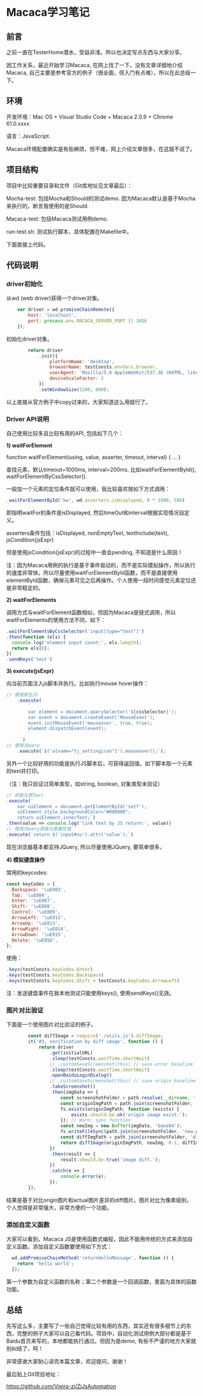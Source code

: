 # **Macaca学习笔记**

## 前言

之前一直在TesterHome潜水，受益非浅，所以也决定写点东西与大家分享。

因工作关系，最近开始学习Macaca, 在网上找了一下，没有文章详细地介绍Macaca, 自己主要是参考官方的例子（很全面，但入门有点难），所以在此总结一下。

## **环境**

开发环境：Mac OS + Visual Studio Code + Macaca 2.0.9 + Chrome 61.0.xxxx

语言：JavaScript.

Macaca环境配置确实是有些麻烦，但不难，网上介绍文章很多，在这就不说了。

## 项目结构

项目中比较重要目录和文件（Git库地址见文章最后）：

Mocha-test: 包括Mocha和Should的测试demo. 因为Macaca默认是基于Mocha来执行的，断言我使用的是Should.

Macaca-test: 包括Macaca测试用例demo. 

run-test.sh: 测试执行脚本，具体配置在Makefile中。

下面直接上代码。

## 代码说明

### driver初始化

从wd (web driver)获得一个driver对象。

```javascript
    var driver = wd.promiseChainRemote({
        host: 'localhost',
        port: process.env.MACACA_SERVER_PORT || 3456
    });
```

初始化driver对象。

```javascript
        return driver
            .init({
                platformName: 'desktop',
                browserName: testConsts.envVars.browser,
                userAgent: 'Mozilla/5.0 AppleWebKit/537.36 (KHTML, like Gecko) Chrome/61.0 Safari/537.36 Macaca Custom UserAgent',
                deviceScaleFactor: 2
            })
            .setWindowSize(1280, 800);
```

以上直接从官方例子中copy过来的，大家知道这么用就行了。

### Driver API说明

自己使用比较多且比较有用的API, 包括如下几个：

**1) waitForElement**

function waitForElement(using, value, asserter, timeout, interval) { … }

查找元素，默认timeout=1000ms, interval=200ms. 比如waitForElementById(), waitForElementByCssSelector(). 

一般加一个元素的定位条件就可以使用，我比较喜欢按如下方式调用：

```javascript
.waitForElementById('kw', wd.asserters.isDisplayed, 8 * 1000, 500)
```

即指明waitFor的条件是isDisplayed, 然后timeOut和interval根据实现情况自定义。

asserters条件包括：isDisplayed, nonEmptyText, textInclude(text), jsCondition(jsExpr)

但是使用jsCondition(jsExpr)的过程中一直会pending, 不知道是什么原因！

注：因为Macaca用例的执行是基于事件驱动的，而不是实际摸拟操作，所以执行的速度非常快，所以尽量使用waitForElementById函数，而不是直接使用elementById函数，确保元素可见之后再操作。个人使用一段时间感觉元素定位还是非常稳定的。

**2) waitForElements**

调用方式与waitForElement函数相似，但因为Macaca是链式调用，所以waitForElements的使用方法不同，如下：

```javascript
.waitForElementsByCssSelector('input[type="text"]')
.then(function (els) {
  console.log('element input count:', els.length);
  return els[0];
})
.sendKeys('test')
```

**3) execute(jsExpr)**

向当前页面注入js脚本并执行。比如执行mouse hover操作：

```javascript
// 使用原生JS
    .execute(
        `
        var element = document.querySelector('${cssSelector}');
        var event = document.createEvent('MouseEvent');
        event.initMouseEvent('mouseover', true, true);
        element.dispatchEvent(event);
        `
      )
// 使用JQuery
    .execute(`$('a[name="tj_settingicon"]').mouseover();`);
```

另外一个比较好用的功能是执行JS脚本后，可获得返回值。如下脚本取一个元素的text并打印。

（注：我只验证过简单类型，如string, boolean, 对象类型未验证）

```javascript
// 获取元素Text
.execute(`
    var uiElement = document.getElementById('setf');
    uiElement.style.backgroundColor="#000000";
    return uiElement.innerText;`)
.then(value => console.log('link text by JS return:', value))
// 使用JQuery获取元素属性值
.execute(`return $('input#su').attr('value');`)
```

现在浏览器基本都支持JQuery, 所以尽量使用JQuery, 要简单很多。

**4) 模拟键盘操作**

常用的keycodes:

```javascript
const keyCodes = {
  Backspace: '\uE003',
  Tab: '\uE004',
  Enter: '\uE007',
  Shift: '\uE008',
  Control: '\uE009',
  ArrowLeft: '\uE012',
  ArrowUp: '\uE013',
  ArrowRight: '\uE014',
  ArrowDown: '\uE015',
  Delete: '\uE05D',
};
```

使用：

```javascript
.keys(testConsts.keyCodes.Enter)
.keys(testConsts.keyCodes.Backspace)
.keys(testConsts.keyCodes.Shift + testConsts.keyCodes.ArrowLeft)
```

注：发送键盘事件在我本地测试只能使用keys(), 使用sendKeys()无效。

### 图片对比验证

下面是一个使用图片对比验证的例子。

```javascript
        const diffImage = require('./utils.js').diffImage;
        it('#3, verification by diff image', function () {
            return driver
                .get(initialURL)
                .sleep(testConsts.waitTime.shortWait)
                // .customSaveScreenshot(this) // save error baseline
                .sleep(testConsts.waitTime.shortWait)
                .openBaiduLoginDialog()
                // .customSaveScreenshot(this) // save origin baseline
                .takeScreenshot()
                .then(imgData => {
                    const screenshotFolder = path.resolve(__dirname, '../screenshots');
                    const originImgPath = path.join(screenshotFolder, 'origin.png');
                    fs.exists(originImgPath, function (exists) {
                        exists.should.be.ok('origin image exist.');
                    }); // Warn: sync function
                    const newImg = new Buffer(imgData, 'base64');
                    fs.writeFileSync(path.join(screenshotFolder, 'new.png'), newImg.toString('binary'), 'binary');
                    const diffImgPath = path.join(screenshotFolder, 'diff.png');
                    return diffImage(originImgPath, newImg, 0.1, diffImgPath);
                })
                .then(result => {
                    result.should.be.true('image diff.');
                })
                .catch(e => {
                    console.error(e);
                });
        });
```

结果是基于对比origin图片和actual图片差异的diff图片。图片对比为像素级别，个人觉得是非常强大，非常方便的一个功能。

### 添加自定义函数

大家可以看到，Macaca JS是使用函数式编程，因此不能用传统的方式来添加自定义函数。添加自定义函数要使用如下方式：

```javascript
  wd.addPromiseChainMethod('returnHelloMessage', function () {
    return 'hello world';
  });
```

第一个参数为自定义函数的名称；第二个参数是一个回调函数，里面为具体的函数功能。

## 总结

先写这么多，主要写了一些自己觉得比较有用的东西，其实还有很多细节上的东西，完整的例子大家可以自己看代码。项目中，自动化测试用例大部分都是基于Baidu首页来写的，本地都能执行通过。但因为是demo, 有些不严谨的地方大家就别纠结了，呵！

非常感谢大家耐心读完本篇文章，欢迎提问，谢谢！

最后贴上Git项目地址：

https://github.com/Vieira-zj/ZjJsAutomation
